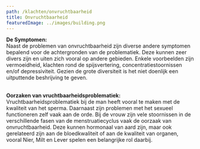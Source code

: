 ```yaml
---
path: /klachten/onvruchtbaarheid
title: Onvruchtbaarheid
featuredImage: ../images/building.png
---
```


**De Symptomen:**  
Naast de problemen van onvruchtbaarheid zijn diverse andere symptomen bepalend voor de achtergronden van de problematiek.
Deze kunnen zeer divers zijn en uiten zich vooral op andere gebieden. Enkele voorbeelden zijn vermoeidheid,  klachten rond de spijsvertering, concentratiestoornissen en/of depressiviteit. Gezien de grote diversiteit is het niet doenlijk een uitputtende beshrijving te geven.
<br/><br/>

**Oorzaken van vruchtbaarheidsproblematiek:**  
Vruchtbaarheidsproblematiek bij de man heeft vooral te maken met de kwaliteit van het sperma. Daarnaast zijn problemen met het sexueel functioneren zelf vaak aan de orde.
Bij de vrouw zijn vele stoornissen in de verschillende fasen van de menstruatiecyclus vaak de oorzaak van onvruchtbaarheid. Deze kunnen hormonaal van aard zijn, maar ook gerelateerd zijn aan de bloedkwaliteit of aan de kwaliteit van organen, vooral Nier, Milt en Lever spelen een belangrijke rol daarbij.



